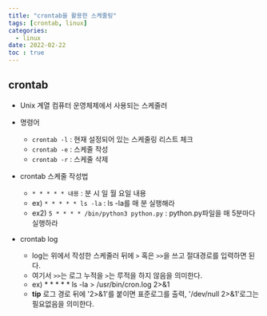 ```yaml
---
title: "crontab을 활용한 스케줄링"
tags: [crontab, linux]
categories:
  - linux
date: 2022-02-22
toc : true
---
```


## crontab
- Unix 계열 컴퓨터 운영체제에서 사용되는 스케줄러
- 명령어
    - `crontab -l` : 현재 설정되어 있는 스케줄링 리스트 체크
    - `crontab -e` : 스케줄 작성
    - `crontab -r` : 스케줄 삭제

- crontab 스케줄 작성법
    - `* * * * * 내용` : 분 시 일 월 요일 내용
    - ex) `* * * * * ls -la` : ls -la를 매 분 실행해라
    - ex2) `5 * * * * /bin/python3 python.py` : python.py파일을 매 5분마다 실행하라

- crontab log
    - log는 위에서 작성한 스케줄러 뒤에 `>` 혹은 `>>`을 쓰고 절대경로를 입력하면 된다.
    - 여기서 `>>`는 로그 누적을 `>`는 루적을 하지 않음을 의미한다.
    - ex) * * * * * ls -la > /usr/bin/cron.log 2>&1
    - **tip** 로그 경로 뒤에 '2>&1'를 붙이면 표준로그를 출력, '/dev/null 2>&1'로그는 필요없음을 의미한다.
  